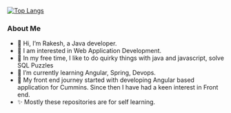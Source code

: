 
[![Top Langs](https://github-readme-stats.vercel.app/api/top-langs/?username=errakeshm&layout=compact)](https://github.com/anuraghazra/github-readme-stats)

### About Me
- 👋 Hi, I’m Rakesh, a Java developer. 
- 👀 I am interested in Web Application Development.
- 🌱 In my free time, I like to do quirky things with java and javascript, solve SQL Puzzles
- 🌱 I’m currently learning Angular, Spring, Devops.
- 🌱 My front end journey started with developing Angular based application for Cummins. Since then I have had a keen interest in Front end.
- ✨ Mostly these repositories are for self learning.
